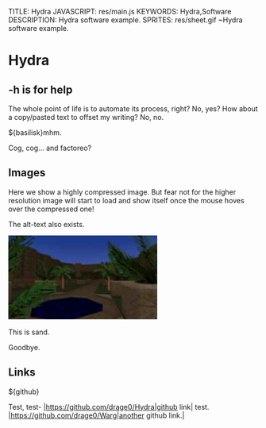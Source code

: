 TITLE: Hydra
JAVASCRIPT: res/main.js
KEYWORDS: Hydra,Software
DESCRIPTION: Hydra software example.
SPRITES: res/sheet.gif
~Hydra software example.

# Hydra

## -h is for help

The whole point of life is to automate its process, right? No, yes?
How about a copy/pasted text to offset my writing? No, no.

${basilisk}mhm.

Cog, cog... and factoreo?

## Images

Here we show a highly compressed image. But fear not for the higher resolution image will start to load and show itself once the mouse hoves over the compressed one!

The alt-text also exists.

![sand screenshot](res/sand_0.c.jpg)

This is sand.

Goodbye.

## Links

${github}

Test, test- |https://github.com/drage0/Hydra|github link| test. |https://github.com/drage0/Warg|another github link.|
